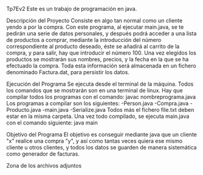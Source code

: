 Tp7Ev2
Este es un trabajo de programación en java.

Descripción del Proyecto
Consiste en algo tan normal como un cliente yendo a por la compra. Con este programa, al ejecutar main.java, se te pedirán una serie de datos personales, y después podrá acceder a una lista de productos a comprar, mediante la introducción del número correspondiente al producto deseado, éste se añadirá al carrito de la compra, y para salir, hay que introducir el número 100. Una vez elegidos los productos se mostrarán sus nombres, precios, y la fecha en la que se ha efectuado la compra. Toda esta información será almacenada en un fichero denominado Factura.dat, para persistir los datos.

Ejecución del Programa
Se ejecuta desde el terminal de la máquina. Todos los comandos que se mostrarán son en una terminal de linux. Hay que compilar todos los programas con el comando: javac nombreprograma.java Los programas a compilar son los siguientes: -Person.java -Compra.java -Producto.java -main.java -Serialize.java Todos más el fichero file.txt deben estar en la misma carpeta. Una vez todo compilado, se ejecuta main.java con el comando siguiente: java main

Objetivo del Programa
El objetivo es conseguir mediante java que un cliente "x" realice una compra "y", y así como tantas veces quiera ese mismo cliente u otros clientes, y todos los datos se guarden de manera sistemática como generador de facturas.

Zona de los archivos adjuntos

